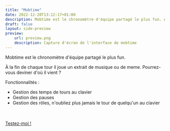 ```yaml
---
title: "Mobtime"
date: 2022-12-20T13:12:17+01:00
description: Mobtime est le chronomètre d'équipe partagé le plus fun. À la fin de chaque tour il joue un extrait de musique ou de meme. Pourrez-vous deviner d'où il vient ?
draft: false
layout: side-preview
preview:
    url: preview.png
    description: Capture d'écran de l'interface de mobtime
---
```

Mobtime est le chronomètre d'équipe partagé le plus fun. 

À la fin de chaque tour il joue un extrait de musique ou de meme. Pourrez-vous deviner d'où il vient ?

Fonctionnalités :
- Gestion des temps de tours au clavier
- Gestion des pauses
- Gestion des rôles, n'oubliez plus jamais le tour de quelqu'un au clavier  


<br />
<br />
<a href="https://mobtime.hadrienmp.fr" class="cta" target="_blank">Testez-moi !</a>